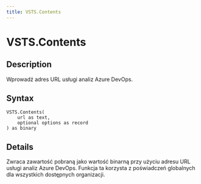 ```yaml
---
title: VSTS.Contents
---
```


# VSTS.Contents


## Description

Wprowadź adres URL usługi analiz Azure DevOps.


## Syntax

```powerquery
VSTS.Contents(
    url as text,
    optional options as record
) as binary
```


## Details

Zwraca zawartość pobraną jako wartość binarną przy użyciu adresu URL usługi analiz Azure DevOps. Funkcja ta korzysta z poświadczeń globalnych dla wszystkich dostępnych organizacji.


